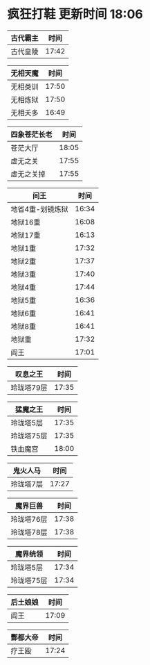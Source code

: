 # 疯狂打鞋 更新时间 18:06

| 古代霸主   | 时间    |
|--------|-------|
| 古代皇陵 | 17:42 |

| 无相天魔   | 时间    |
|--------|-------|
| 无相类训 | 17:50 |
| 无相炼狱 | 17:50 |
| 无相夭多 | 16:49 |

| 四象苍茫长老   | 时间    |
|--------|-------|
| 苍茫大厅 | 18:05 |
| 虚无之关 | 17:55 |
| 虚无之关掉 | 17:55 |

| 间王   | 时间    |
|--------|-------|
| 地省4重-划镜炼狱 | 16:34 |
| 地狱16重 | 16:08 |
| 地狱17重 | 16:13 |
| 地狱1重 | 17:32 |
| 地狱2重 | 17:37 |
| 地狱3重 | 17:40 |
| 地狱4重 | 17:44 |
| 地狱5重 | 16:36 |
| 地狱6重 | 16:41 |
| 地狱8重 | 16:41 |
| 地狱重 | 17:32 |
| 阎王 | 17:01 |

| 叹息之王   | 时间    |
|--------|-------|
| 玲珑塔79层 | 17:35 |

| 猛魔之王   | 时间    |
|--------|-------|
| 玲珑塔5层 | 17:35 |
| 玲珑塔75层 | 17:35 |
| 铁血魔宫 | 18:00 |

| 鬼火人马   | 时间    |
|--------|-------|
| 玲珑塔7层 | 17:27 |

| 魔界巨兽   | 时间    |
|--------|-------|
| 玲珑塔76层 | 17:38 |
| 玲珑塔78层 | 17:38 |

| 魔界统领   | 时间    |
|--------|-------|
| 玲珑塔5层 | 17:34 |
| 玲珑塔75层 | 17:34 |

| 后土娘娘   | 时间    |
|--------|-------|
| 阎王 | 17:09 |

| 酆都大帝   | 时间    |
|--------|-------|
| 疗王殴 | 17:24 |